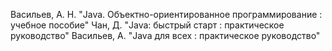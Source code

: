 Васильев, А. Н. "Java. Объектно-ориентированное программирование : учебное пособие"
Чан, Д. "Java: быстрый старт : практическое руководство"
Васильев, А. "Java для всех : практическое руководство"
